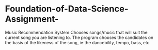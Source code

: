 # Foundation-of-Data-Science-Assignment-
Music Recommendation System
Chooses songs/music that will suit the current song you are listening to. The program chooses the candidates on the basis of the likeness of the song, ie the dancebility, tempo, bass, etc
